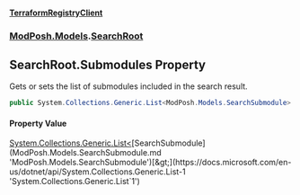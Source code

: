 #### [TerraformRegistryClient](index.md 'index')
### [ModPosh.Models](ModPosh.Models.md 'ModPosh.Models').[SearchRoot](ModPosh.Models.SearchRoot.md 'ModPosh.Models.SearchRoot')

## SearchRoot.Submodules Property

Gets or sets the list of submodules included in the search result.

```csharp
public System.Collections.Generic.List<ModPosh.Models.SearchSubmodule> Submodules { get; set; }
```

#### Property Value
[System.Collections.Generic.List&lt;](https://docs.microsoft.com/en-us/dotnet/api/System.Collections.Generic.List-1 'System.Collections.Generic.List`1')[SearchSubmodule](ModPosh.Models.SearchSubmodule.md 'ModPosh.Models.SearchSubmodule')[&gt;](https://docs.microsoft.com/en-us/dotnet/api/System.Collections.Generic.List-1 'System.Collections.Generic.List`1')